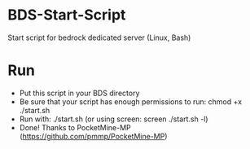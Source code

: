 # BDS-Start-Script
Start script for bedrock dedicated server (Linux, Bash)
# Run
- Put this script in your BDS directory
- Be sure that your script has enough permissions to run: chmod +x ./start.sh
- Run with: ./start.sh (or using screen: screen ./start.sh -l)
- Done! Thanks to PocketMine-MP (https://github.com/pmmp/PocketMine-MP)
